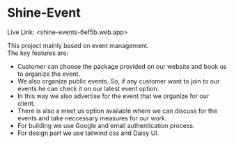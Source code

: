 # Shine-Event 
Live Link: <shine-events-6ef5b.web.app>

This project mainly based on event management. <br>
The key features are:
* Customer can choose the package provided on our website and book us to organize the event.
* We also organize public events. So, if any customer want to join to our events he can check it on our latest event option.
* In this way we also advertise for the event that we organize for our client.
* There is also a meet us option available where we can discuss for the events and take neccessary measures for our work.
* For building we use Google and email authentication process.
* For design part we use tailwind css and Daisy UI.
  
